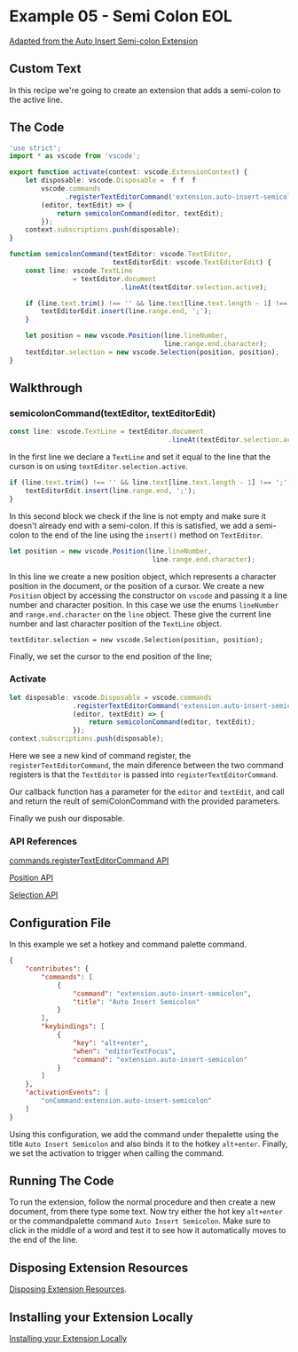 # Example 05 - Semi Colon EOL

[Adapted from the Auto Insert Semi-colon Extension](https://github.com/litgh/auto-insert-semicolon)

## Custom Text

In this recipe we're going to create an extension that adds a semi-colon to
the active line.

## The Code

```typescript
'use strict';
import * as vscode from 'vscode';

export function activate(context: vscode.ExtensionContext) {
    let disposable: vscode.Disposable =  f f  f
        vscode.commands
              .registerTextEditorCommand('extension.auto-insert-semicolon', 
        (editor, textEdit) => {
            return semicolonCommand(editor, textEdit);
        });
    context.subscriptions.push(disposable);
}

function semicolonCommand(textEditor: vscode.TextEditor,
                          textEditorEdit: vscode.TextEditorEdit) {
    const line: vscode.TextLine 
                = textEditor.document
                            .lineAt(textEditor.selection.active);

    if (line.text.trim() !== '' && line.text[line.text.length - 1] !== ';') {
        textEditorEdit.insert(line.range.end, ';');
    }

    let position = new vscode.Position(line.lineNumber,
                                       line.range.end.character);
    textEditor.selection = new vscode.Selection(position, position);
}
```

## Walkthrough

### semicolonCommand(textEditor, textEditorEdit)

```typescript
const line: vscode.TextLine = textEditor.document
                                        .lineAt(textEditor.selection.active);
```

In the first line we declare a `TextLine` and set it equal to the line that the
curson is on using `textEditor.selection.active`.

```typescript
if (line.text.trim() !== '' && line.text[line.text.length - 1] !== ';') {
    textEditorEdit.insert(line.range.end, ';');
}
```

In this second block we check if the line is not empty and make sure it doesn't
already end with a semi-colon. If this is satisfied, we add a semi-colon to the
end of the line using the `insert()` method on `TextEditor`.

```typescript
let position = new vscode.Position(line.lineNumber,
                                    line.range.end.character);
```

In this line we create a new position object, which represents a character
position in the document, or the position of a cursor. We create a new
`Position` object by accessing the constructor on `vscode` and passing it a line
number and character position. In this case we use the enums `lineNumber`
and `range.end.character` on the `line` object. These give the current line
number and last character position of the `TextLine` object.

`textEditor.selection = new vscode.Selection(position, position);`

Finally, we set the cursor to the end position of the line;

### Activate

```typescript
let disposable: vscode.Disposable = vscode.commands
                .registerTextEditorCommand('extension.auto-insert-semicolon',
                (editor, textEdit) => {
                    return semicolonCommand(editor, textEdit);
                });
context.subscriptions.push(disposable);
```

Here we see a new kind of command register, the `registerTextEditorCommand`,
the main diference between the two command registers is that the `TextEditor`
is passed into `registerTextEditorCommand`.

Our callback function has a parameter for the `editor` and `textEdit`, and
call and return the reult of semiColonCommand with the provided parameters.

Finally we push our disposable.

### API References

[commands.registerTextEditorCommand API](https://code.visualstudio.com/docs/extensionAPI/vscode-api#commands.registerTextEditorCommand)

[Position API](https://code.visualstudio.com/docs/extensionAPI/vscode-api#Position)

[Selection API](https://code.visualstudio.com/docs/extensionAPI/vscode-api#Selection)

## Configuration File

In this example we set a hotkey and command palette command.

```json
{
    "contributes": {
        "commands": [
            {
                "command": "extension.auto-insert-semicolon",
                "title": "Auto Insert Semicolon"
            }
        ],
        "keybindings": [
            {
                "key": "alt+enter",
                "when": "editorTextFocus",
                "command": "extension.auto-insert-semicolon"
            }
        ]
    },
    "activationEvents": [
        "onCommand:extension.auto-insert-semicolon"
    ]
}
```

Using this configuration, we add the command under thepalette using the title
`Auto Insert Semicolon` and also binds it to the  hotkey `alt+enter`. Finally,
we set the activation to trigger when calling the command.

## Running The Code

To run the extension, follow the normal procedure and then create a new
document, from there type some text. Now try either the hot key `alt+enter` or
the commandpalette command `Auto Insert Semicolon`. Make sure to click in the
middle of a word and test it to see how it automatically moves to the end of the
line.

## Disposing Extension Resources

[Disposing Extension Resources](https://code.visualstudio.com/docs/extensions/example-word-count#_disposing-extension-resources).

## Installing your Extension Locally

[Installing your Extension Locally](https://code.visualstudio.com/docs/extensions/example-word-count#_installing-your-extension-locally)
